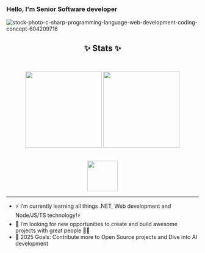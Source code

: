 
<!--
**SmartDev210/SmartDev210** is a ✨ _special_ ✨ repository because its `README.md` (this file) appears on your GitHub profile.

Here are some ideas to get you started:

- 🔭 I’m currently working on ...
- 🌱 I’m currently learning ...
- 👯 I’m looking to collaborate on ...
- 🤔 I’m looking for help with ...
- 💬 Ask me about ...
- 📫 How to reach me: ...
- 😄 Pronouns: ...
- ⚡ Fun fact: ...
-->


### Hello, I'm Senior Software developer

![stock-photo-c-sharp-programming-language-web-development-coding-concept-604209716](https://user-images.githubusercontent.com/79864567/145218597-14993ec8-a810-4538-86be-d83401c45e28.jpg)

<h2 align="center">✨ Stats ✨</h2>
<br>
<p align=center>
  <div align=center>
      <img align="center" height=200 src="https://github-readme-stats.vercel.app/api/top-langs/?username=SmartDev210&title_color=61dafb&text_color=ffffff&icon_color=61dafb&bg_color=20232a&langs_count=8&layout=compact&hide_border=true" />
      <img height=200 align="center" src="https://github-readme-streak-stats.herokuapp.com/?user=SmartDev210&theme=react&hide_border=true" />
      
  </div>
  <br><br>
  <div align=center>
      <img height=80 align="center" src="https://github-profile-trophy.vercel.app/?username=SmartDev210" />
  </div>
</p>
<hr>

- ⚡ I’m currently learning all things .NET, Web development and Node/JS/TS technology!⚡
- 👯 I’m looking for new opportunities to create and build awesome projects with great people 🚧🤝
- 🥅 2025 Goals: Contribute more to Open Source projects and Dive into AI development


